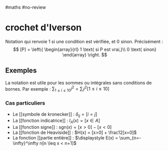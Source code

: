 #maths #no-review 
# crochet d'Iverson
Notation qui renvoie $1$ si une condition est vérifiée, et $0$ sinon.
Précisément :
$$
[P] = \left\{
\begin{array}{rl}
1 \text{ si P est vrai,}\\
0 \text{ sinon}
\end{array}
\right.
$$


## Exemples

La notation est utile pour les sommes ou intégrales sans conditions de bornes. Par exemple :
$\displaystyle\sum_{1\leq i\leq 10}i^2 = \sum_i i^2[1\leq i\leq 10]$


### Cas particuliers

 - Le [[symbole de kronecker]] : $\delta_{ij} = [i = j]$
 - La [[fonction indicatrice]] : $I_A(x) = [x\in A]$
 - La [[fonction signe]] : $\mathrm{sgn}(x) = [x>0]-[x<0]$
 - La [[fonction de Heaviside]] : $H(x) = [x>0] + \frac12[x=0]$
 - La fonction [[partie entière]] : $\displaystyle E(x) = \sum_{n=-\infty}^\infty n[n \leq x < n+1]$ 


